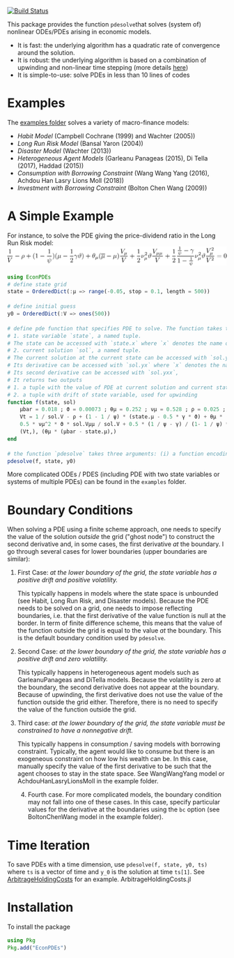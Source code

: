 [![Build Status](https://travis-ci.org/matthieugomez/EconPDEs.jl.svg?branch=master)](https://travis-ci.org/matthieugomez/EconPDEs.jl)


This package provides the function `pdesolve`that solves (system of) nonlinear ODEs/PDEs arising in economic models.

- It is fast: the underlying algorithm has a quadratic rate of convergence around the solution.
- It is robust: the underlying algorithm is based on a combination of upwinding and non-linear time stepping (more details [here](https://github.com/matthieugomez/EconPDEs.jl/blob/master/src/details.pdf))
- It is simple-to-use: solve PDEs in less than 10 lines of codes


# Examples

The [examples folder](https://github.com/matthieugomez/EconPDEs.jl/tree/master/examples)  solves a variety of macro-finance models:
- *Habit Model* (Campbell Cochrane (1999) and Wachter (2005))
- *Long Run Risk Model* (Bansal Yaron (2004))
- *Disaster Model* (Wachter (2013))
- *Heterogeneous Agent Models* (Garleanu Panageas (2015), Di Tella (2017), Haddad (2015))
- *Consumption with Borrowing Constraint* (Wang Wang Yang (2016), Achdou Han Lasry Lions Moll (2018))
- *Investment with Borrowing Constraint* (Bolton Chen Wang (2009))


# A Simple Example

For instance, to solve the PDE giving the price-dividend ratio in the Long Run Risk model:
<img src="img/by.png">

```julia
using EconPDEs
# define state grid
state = OrderedDict(:μ => range(-0.05, stop = 0.1, length = 500))

# define initial guess
y0 = OrderedDict(:V => ones(500))

# define pde function that specifies PDE to solve. The function takes two arguments:
# 1. state variable `state`, a named tuple. 
# The state can be accessed with `state.x` where `x` denotes the name of the state variable.
# 2. current solution `sol`, a named tuple. 
# The current solution at the current state can be accessed with `sol.y` where `y` denotes the name of initial guess. 
# Its derivative can be accessed with `sol.yx` where `x` denotes the name of state variable.
# Its second derivative can be accessed with `sol.yxx`,
# It returns two outputs
# 1. a tuple with the value of PDE at current solution and current state 
# 2. a tuple with drift of state variable, used for upwinding 
function f(state, sol)
	μbar = 0.018 ; ϑ = 0.00073 ; θμ = 0.252 ; νμ = 0.528 ; ρ = 0.025 ; ψ = 1.5 ; γ = 7.5
	Vt = 1 / sol.V - ρ + (1 - 1 / ψ) * (state.μ - 0.5 * γ * ϑ) + θμ * (μbar - state.μ) * sol.Vμ / sol.V +
	0.5 * νμ^2 * ϑ * sol.Vμμ / sol.V + 0.5 * (1 / ψ - γ) / (1- 1 / ψ) * νμ^2 *  ϑ * sol.Vμ^2/sol.V^2
	(Vt,), (θμ * (μbar - state.μ),)
end

# the function `pdesolve` takes three arguments: (i) a function encoding the ode / pde (ii) a state grid corresponding to a discretized version of the state space (iii) an initial guess for the array(s) to solve for. 
pdesolve(f, state, y0)
```

More complicated ODEs / PDES (including PDE with two state variables or systems of multiple PDEs) can be found in the `examples` folder. 


# Boundary Conditions
When solving a PDE using a finite scheme approach, one needs to specify the value of the solution *outside* the grid ("ghost node") to construct the second derivative and, in some cases, the first derivative *at* the boundary. I go through several cases for lower boundaries (upper boundaries are similar):

1. First Case: *at the lower boundary of the grid, the state variable has a positive drift and positive volatility.*

	This typically happens in models where the state space is unbounded (see Habit, Long Run Risk, and Disaster models). Because the PDE needs to be solved on a grid, one needs to impose reflecting boundaries, i.e. that the first derivative of the value function is null at the border. In term of finite difference scheme, this means that the value of the function outside the grid is equal to the value *at* the boundary. This is the default boundary condition used by `pdesolve`.

2. Second Case: *at the lower boundary of the grid, the state variable has a positive drift and zero volatility.*

	This typically happens in heterogeneous agent models such as GarleanuPanageas and DiTella models. Because the volatility is zero at the boundary, the second derivative does not appear at the boundary. Because of upwinding, the first derivative does not use the value of the function outside the grid either. Therefore, there is no need to specify the value of the function outside the grid.

3. Third case: *at the lower boundary of the grid, the state variable must be constrained to have a nonnegative drift.*
	
	This typically happens in consumption / saving models with borrowing constraint. Typically, the agent would like to consume but there is an exogeneous constraint on how low his wealth can be. In this case, manually specify the value of the first derivative to be such that the agent chooses to stay in the state space. See WangWangYang model or AchdouHanLasryLionsMoll in the example folder.

	4. Fourth case. For more complicated models, the boundary condition may not fall into one of these cases. In this case, specify particular values for the derivative at the boundaries using the `bc` option (see BoltonChenWang model in the example folder).

# Time Iteration
To save PDEs with a time dimension, use `pdesolve(f, state, y0, ts)`  where `ts` is a vector of time and `y_0` is the solution at time `ts[1]`. See [ArbitrageHoldingCosts](https://github.com/matthieugomez/EconPDEs.jl/tree/master/examples/AssetPricing/ArbitrageHoldingCosts.jl) for an example.
ArbitrageHoldingCosts.jl
# Installation

To install the package
```julia
using Pkg
Pkg.add("EconPDEs")
```

